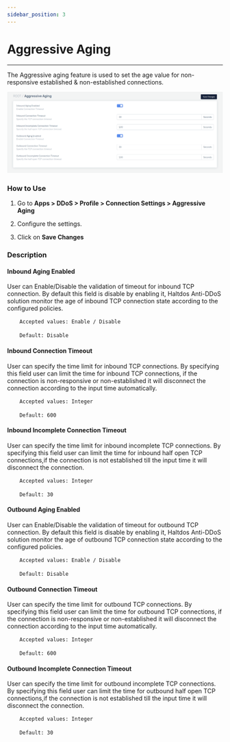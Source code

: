 ```yaml
---
sidebar_position: 3
---
```


# Aggressive Aging

---

The Aggressive aging feature is used to set the age value for non-responsive established & non-established connections.

![aggressive aging](/img/ddos/v7/docs/aging.png)

### How to Use

1. Go to **Apps > DDoS > Profile > Connection Settings > Aggressive Aging**

2. Configure the settings.

3. Click on **Save Changes**

### Description

#### Inbound Aging Enabled

User can Enable/Disable the validation of timeout for inbound TCP connection. By default this field is disable by enabling it, Haltdos Anti-DDoS solution monitor the age of inbound TCP connection state according to the configured policies.

```
    Accepted values: Enable / Disable
    
    Default: Disable
```


#### Inbound Connection Timeout

User can specify the time limit for inbound TCP connections. By specifying this field user can limit the time for inbound TCP connections, if the connection is non-responsive or non-established it will disconnect the connection according to the input time automatically.

```
    Accepted values: Integer
    
    Default: 600
```


#### Inbound Incomplete Connection Timeout

User can specify the time limit for inbound incomplete TCP connections. By specifying this field user can limit the time for inbound half open TCP connections,if the connection is not established till the input time it will disconnect the connection.

```
    Accepted values: Integer
    
    Default: 30
```


#### Outbound Aging Enabled

User can Enable/Disable the validation of timeout for outbound TCP connection. By default this field is disable by enabling it, Haltdos Anti-DDoS solution monitor the age of outbound TCP connection state according to the configured policies.

```
    Accepted values: Enable / Disable
    
    Default: Disable
```


#### Outbound Connection Timeout

User can specify the time limit for outbound TCP connections. By specifying this field user can limit the time for outbound TCP connections, if the connection is non-responsive or non-established it will disconnect the connection according to the input time automatically.

```
    Accepted values: Integer
    
    Default: 600
```


#### Outbound Incomplete Connection Timeout

User can specify the time limit for outbound incomplete TCP connections. By specifying this field user can limit the time for outbound half open TCP connections,if the connection is not established till the input time it will disconnect the connection.

```
    Accepted values: Integer
    
    Default: 30
```


